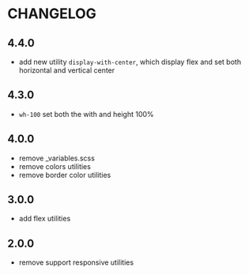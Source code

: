# CHANGELOG

## 4.4.0

- add new utility `display-with-center`, which display flex and set both horizontal and vertical center

## 4.3.0

- `wh-100` set both the with and height 100%

## 4.0.0

- remove \_variables.scss
- remove colors utilities
- remove border color utilities

## 3.0.0

- add flex utilities

## 2.0.0

- remove support responsive utilities
